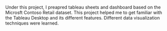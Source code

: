 Under this project, I preapred tableau sheets and dashboard based on the Microsft Contoso Retail dataset. This project helped me to get familiar with the Tableau Desktop and its different features. Different data visualization techniques were learned.

